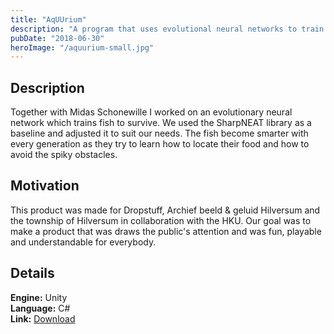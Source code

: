 ```yaml
---
title: "AqUUrium"
description: "A program that uses evolutional neural networks to train fish to eat food and dodge obstacles."
pubDate: "2018-06-30"
heroImage: "/aquurium-small.jpg"
---
```


## Description

Together with Midas Schonewille I worked on an evolutionary neural network which trains fish to survive. We used the SharpNEAT library as a baseline and adjusted it to suit our needs. The fish become smarter with every generation as they try to learn how to locate their food and how to avoid the spiky obstacles.

## Motivation

This product was made for Dropstuff, Archief beeld & geluid Hilversum and the township of Hilversum in collaboration with the HKU. Our goal was to make a product that was draws the public's attention and was fun, playable and understandable for everybody.

## Details


**Engine:** Unity  
**Language:** C#  
**Link:** [Download](https://gearedgames.itch.io/aquurium)
